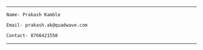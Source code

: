 
_________________________________________________

	Name- Prakash Kamble

	Email- prakash.ak@quadwave.com

	Contact- 8766421550

_________________________________________________
